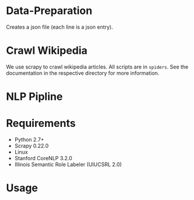 Data-Preparation
===============

Creates a json file (each line is a json entry).

# Crawl Wikipedia
We use scrapy to crawl wikipedia articles. All scripts are in ```spiders```. See the documentation in the respective directory for more information. 

# NLP Pipline

# Requirements
* Python 2.7+ 
* Scrapy 0.22.0
* Linux
* Stanford CoreNLP 3.2.0
* Illinois Semantic Role Labeler (UIUCSRL 2.0)

# Usage

